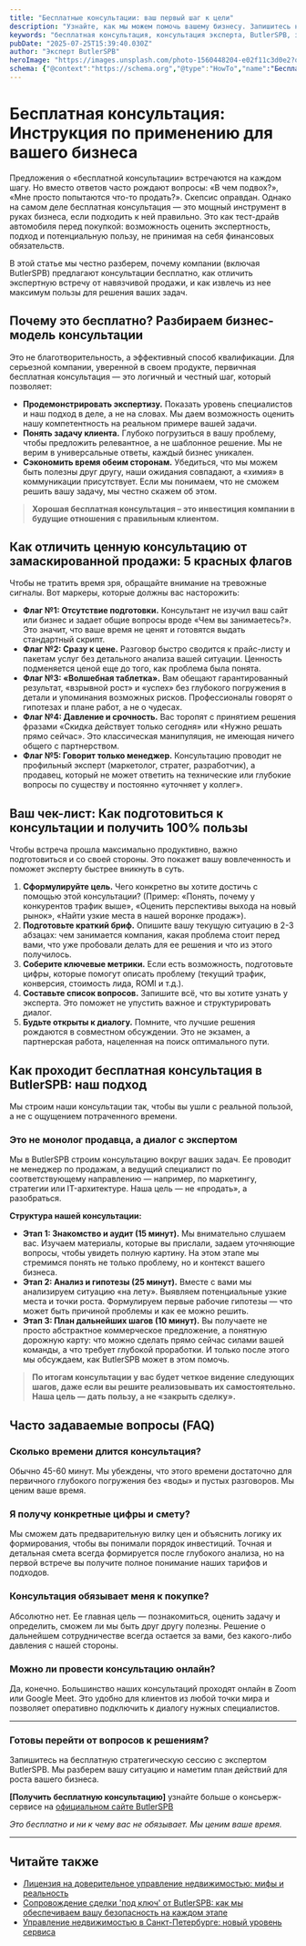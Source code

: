 ```yaml
---
title: "Бесплатные консультации: ваш первый шаг к цели"
description: "Узнайте, как мы можем помочь вашему бизнесу. Запишитесь на бесплатную консультацию с экспертами ButlerSPB и получите ответы на все ваши вопросы. Мы поможем вам найти оптимальное решение."
keywords: "бесплатная консультация, консультация эксперта, ButlerSPB, задать вопрос, помощь бизнесу, профессиональная консультация, услуги"
pubDate: "2025-07-25T15:39:40.030Z"
author: "Эксперт ButlerSPB"
heroImage: "https://images.unsplash.com/photo-1560448204-e02f11c3d0e2?q=80&w=2070&auto=format&fit=crop"
schema: {"@context":"https://schema.org","@type":"HowTo","name":"Бесплатные консультации: ваш первый шаг к цели","description":"Узнайте, как мы можем помочь вашему бизнесу. Запишитесь на бесплатную консультацию с экспертами ButlerSPB и получите ответы на все ваши вопросы. Мы поможем вам найти оптимальное решение.","image":{"@type":"ImageObject","url":"https://images.unsplash.com/photo-1560448204-e02f11c3d0e2?q=80&w=2070&auto=format&fit=crop"},"aggregateRating":{"@type":"AggregateRating","ratingValue":"4.8","reviewCount":727,"bestRating":"5","worstRating":"1"},"publisher":{"@type":"Organization","name":"Блог ButlerSPB","logo":{"@type":"ImageObject","url":"https://butlerspb-blog.netlify.app/favicon.ico"}},"mainEntityOfPage":{"@type":"WebPage","@id":"https://butlerspb-blog.netlify.app/blog/konsultacii-besplatnye/"}}
---
```

# Бесплатная консультация: Инструкция по применению для вашего бизнеса

Предложения о «бесплатной консультации» встречаются на каждом шагу. Но вместо ответов часто рождают вопросы: «В чем подвох?», «Мне просто попытаются что-то продать?». Скепсис оправдан. Однако на самом деле бесплатная консультация — это мощный инструмент в руках бизнеса, если подходить к ней правильно. Это как тест-драйв автомобиля перед покупкой: возможность оценить экспертность, подход и потенциальную пользу, не принимая на себя финансовых обязательств.

В этой статье мы честно разберем, почему компании (включая ButlerSPB) предлагают консультации бесплатно, как отличить экспертную встречу от навязчивой продажи, и как извлечь из нее максимум пользы для решения ваших задач.

## Почему это бесплатно? Разбираем бизнес-модель консультации

Это не благотворительность, а эффективный способ квалификации. Для серьезной компании, уверенной в своем продукте, первичная бесплатная консультация — это логичный и честный шаг, который позволяет:

*   **Продемонстрировать экспертизу.** Показать уровень специалистов и наш подход в деле, а не на словах. Мы даем возможность оценить нашу компетентность на реальном примере вашей задачи.
*   **Понять задачу клиента.** Глубоко погрузиться в вашу проблему, чтобы предложить релевантное, а не шаблонное решение. Мы не верим в универсальные ответы, каждый бизнес уникален.
*   **Сэкономить время обеим сторонам.** Убедиться, что мы можем быть полезны друг другу, наши ожидания совпадают, а «химия» в коммуникации присутствует. Если мы понимаем, что не сможем решить вашу задачу, мы честно скажем об этом.

> **Хорошая бесплатная консультация – это инвестиция компании в будущие отношения с правильным клиентом.**

## Как отличить ценную консультацию от замаскированной продажи: 5 красных флагов

Чтобы не тратить время зря, обращайте внимание на тревожные сигналы. Вот маркеры, которые должны вас насторожить:

*   **Флаг №1: Отсутствие подготовки.** Консультант не изучил ваш сайт или бизнес и задает общие вопросы вроде «Чем вы занимаетесь?». Это значит, что ваше время не ценят и готовятся выдать стандартный скрипт.
*   **Флаг №2: Сразу к цене.** Разговор быстро сводится к прайс-листу и пакетам услуг без детального анализа вашей ситуации. Ценность подменяется ценой еще до того, как проблема была понята.
*   **Флаг №3: «Волшебная таблетка».** Вам обещают гарантированный результат, «взрывной рост» и «успех» без глубокого погружения в детали и упоминания возможных рисков. Профессионалы говорят о гипотезах и плане работ, а не о чудесах.
*   **Флаг №4: Давление и срочность.** Вас торопят с принятием решения фразами «Скидка действует только сегодня» или «Нужно решать прямо сейчас». Это классическая манипуляция, не имеющая ничего общего с партнерством.
*   **Флаг №5: Говорит только менеджер.** Консультацию проводит не профильный эксперт (маркетолог, стратег, разработчик), а продавец, который не может ответить на технические или глубокие вопросы по существу и постоянно «уточняет у коллег».

## Ваш чек-лист: Как подготовиться к консультации и получить 100% пользы

Чтобы встреча прошла максимально продуктивно, важно подготовиться и со своей стороны. Это покажет вашу вовлеченность и поможет эксперту быстрее вникнуть в суть.

1.  **Сформулируйте цель.** Чего конкретно вы хотите достичь с помощью этой консультации? (Пример: «Понять, почему у конкурентов трафик выше», «Оценить перспективы выхода на новый рынок», «Найти узкие места в нашей воронке продаж»).
2.  **Подготовьте краткий бриф.** Опишите вашу текущую ситуацию в 2-3 абзацах: чем занимается компания, какая проблема стоит перед вами, что уже пробовали делать для ее решения и что из этого получилось.
3.  **Соберите ключевые метрики.** Если есть возможность, подготовьте цифры, которые помогут описать проблему (текущий трафик, конверсия, стоимость лида, ROMI и т.д.).
4.  **Составьте список вопросов.** Запишите всё, что вы хотите узнать у эксперта. Это поможет не упустить важное и структурировать диалог.
5.  **Будьте открыты к диалогу.** Помните, что лучшие решения рождаются в совместном обсуждении. Это не экзамен, а партнерская работа, нацеленная на поиск оптимального пути.

## Как проходит бесплатная консультация в ButlerSPB: наш подход

Мы строим наши консультации так, чтобы вы ушли с реальной пользой, а не с ощущением потраченного времени.

### Это не монолог продавца, а диалог с экспертом

Мы в ButlerSPB строим консультацию вокруг ваших задач. Ее проводит не менеджер по продажам, а ведущий специалист по соответствующему направлению — например, по маркетингу, стратегии или IT-архитектуре. Наша цель — не «продать», а разобраться.

**Структура нашей консультации:**

*   **Этап 1: Знакомство и аудит (15 минут).** Мы внимательно слушаем вас. Изучаем материалы, которые вы прислали, задаем уточняющие вопросы, чтобы увидеть полную картину. На этом этапе мы стремимся понять не только проблему, но и контекст вашего бизнеса.
*   **Этап 2: Анализ и гипотезы (25 минут).** Вместе с вами мы анализируем ситуацию «на лету». Выявляем потенциальные узкие места и точки роста. Формулируем первые рабочие гипотезы — что может быть причиной проблемы и как ее можно решить.
*   **Этап 3: План дальнейших шагов (10 минут).** Вы получаете не просто абстрактное коммерческое предложение, а понятную дорожную карту: что можно сделать прямо сейчас силами вашей команды, а что требует глубокой проработки. И только после этого мы обсуждаем, как ButlerSPB может в этом помочь.

> **По итогам консультации у вас будет четкое видение следующих шагов, даже если вы решите реализовывать их самостоятельно. Наша цель — дать пользу, а не «закрыть сделку».**

## Часто задаваемые вопросы (FAQ)

### Сколько времени длится консультация?
Обычно 45-60 минут. Мы убеждены, что этого времени достаточно для первичного глубокого погружения без «воды» и пустых разговоров. Мы ценим ваше время.

### Я получу конкретные цифры и смету?
Мы сможем дать предварительную вилку цен и объяснить логику их формирования, чтобы вы понимали порядок инвестиций. Точная и детальная смета всегда формируется после глубокого анализа, но на первой встрече вы получите полное понимание наших тарифов и подходов.

### Консультация обязывает меня к покупке?
Абсолютно нет. Ее главная цель — познакомиться, оценить задачу и определить, сможем ли мы быть друг другу полезны. Решение о дальнейшем сотрудничестве всегда остается за вами, без какого-либо давления с нашей стороны.

### Можно ли провести консультацию онлайн?
Да, конечно. Большинство наших консультаций проходят онлайн в Zoom или Google Meet. Это удобно для клиентов из любой точки мира и позволяет оперативно подключить к диалогу нужных специалистов.

---

### **Готовы перейти от вопросов к решениям?**

Запишитесь на бесплатную стратегическую сессию с экспертом ButlerSPB. Мы разберем вашу ситуацию и наметим план действий для роста вашего бизнеса.

**[Получить бесплатную консультацию]** узнайте больше о консьерж-сервисе на <a href="https://butlerspb.ru/svyazatsya-s-konserzh-servisom" target="_blank" rel="nofollow">официальном сайте ButlerSPB</a>

*Это бесплатно и ни к чему вас не обязывает. Мы ценим ваше время.*

---

## Читайте также

*   [Лицензия на доверительное управление недвижимостью: мифы и реальность](/blog/licenziya-na-doveritelnoe-upravlenie-nedvizhimostyu/)
*   [Сопровождение сделки 'под ключ' от ButlerSPB: как мы обеспечиваем вашу безопасность на каждом этапе](/blog/kak-rabotaet-soprovozhdenie-sdelki-kupli-prodazhi-pod-klyuch/)
*   [Управление недвижимостью в Санкт-Петербурге: новый уровень сервиса](/blog/upravlenie-nedvizhimostyu-v-sankt-peterburge-novyy-uroven-servisa/)

